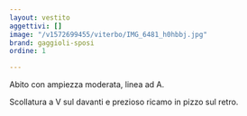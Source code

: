```yaml
---
layout: vestito
aggettivi: []
image: "/v1572699455/viterbo/IMG_6481_h0hbbj.jpg"
brand: gaggioli-sposi
ordine: 1

---
```

Abito con ampiezza moderata, linea ad A.

Scollatura a V sul davanti e prezioso ricamo in pizzo sul retro.